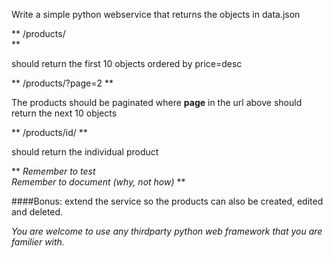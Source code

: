 Write a simple python webservice that returns the objects in data.json  

 **
 /products/  
 **  

 should return the first 10 objects ordered by price=desc
 
** 
/products/?page=2
**
 
 The products should be paginated where **page** in the url above should return the next 10 objects  

 **
 /products/id/ 
 **
 
should return the individual product
 
** 
_Remember to test_   
_Remember to document (why, not how)_
**

####Bonus:
 extend the service so the products can also be created, edited and deleted.


_You are welcome to use any thirdparty python web framework that you are familier with._